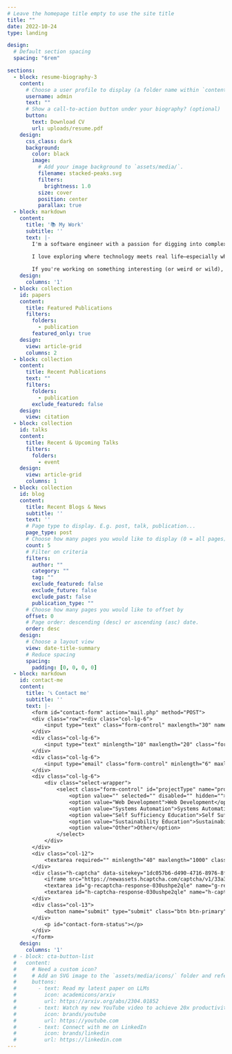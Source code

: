 ```yaml
---
# Leave the homepage title empty to use the site title
title: ""
date: 2022-10-24
type: landing

design:
  # Default section spacing
  spacing: "6rem"

sections:
  - block: resume-biography-3
    content:
      # Choose a user profile to display (a folder name within `content/authors/`)
      username: admin
      text: ""
      # Show a call-to-action button under your biography? (optional)
      button:
        text: Download CV
        url: uploads/resume.pdf
    design:
      css_class: dark
      background:
        color: black
        image:
          # Add your image background to `assets/media/`.
          filename: stacked-peaks.svg
          filters:
            brightness: 1.0
          size: cover
          position: center
          parallax: true
  - block: markdown
    content:
      title: '📚 My Work'
      subtitle: ''
      text: |-
        I'm a software engineer with a passion for digging into complex systems, learning across disciplines, and building things that are both functional and meaningful. Whether I'm writing code, exploring public safety tech, or experimenting with digital tools through ALifeLivedFully, I'm driven by curiosity and a deep respect for hands-on learning.
        
        I love exploring where technology meets real life—especially when it helps people live more freely, creatively, or securely.

        If you're working on something interesting (or weird or wild), feel free to reach out—I'm always open to collaborating 😄
    design:
      columns: '1'
  - block: collection
    id: papers
    content:
      title: Featured Publications
      filters:
        folders:
          - publication
        featured_only: true
    design:
      view: article-grid
      columns: 2
  - block: collection
    content:
      title: Recent Publications
      text: ""
      filters:
        folders:
          - publication
        exclude_featured: false
    design:
      view: citation
  - block: collection
    id: talks
    content:
      title: Recent & Upcoming Talks
      filters:
        folders:
          - event
    design:
      view: article-grid
      columns: 1
  - block: collection
    id: blog
    content:
      title: Recent Blogs & News
      subtitle: ''
      text: ''
      # Page type to display. E.g. post, talk, publication...
      page_type: post
      # Choose how many pages you would like to display (0 = all pages)
      count: 5
      # Filter on criteria
      filters:
        author: ""
        category: ""
        tag: ""
        exclude_featured: false
        exclude_future: false
        exclude_past: false
        publication_type: ""
      # Choose how many pages you would like to offset by
      offset: 0
      # Page order: descending (desc) or ascending (asc) date.
      order: desc
    design:
      # Choose a layout view
      view: date-title-summary
      # Reduce spacing
      spacing:
        padding: [0, 0, 0, 0]
  - block: markdown
    id: contact-me
    content:
      title: '📞 Contact me'
      subtitle: ''
      text: |-
        <form id="contact-form" action="mail.php" method="POST">
        <div class="row"><div class="col-lg-6">
            <input type="text" class="form-control" maxlength="30" name="name" id="name" placeholder="Name" required="">
        </div>
        <div class="col-lg-6">
            <input type="text" minlength="10" maxlength="20" class="form-control" name="phone" id="phone" placeholder="Phone Number">
        </div>
        <div class="col-lg-6">
            <input type="email" class="form-control" minlength="6" maxlength="100" name="email" id="email" placeholder="Email" required="">
        </div>
        <div class="col-lg-6">
            <div class="select-wrapper">
                <select class="form-control" id="projectType" name="project-type" required="">
                    <option value="" selected="" disabled="" hidden="">Project Type</option>
                    <option value="Web Development">Web Development</option>
                    <option value="Systems Automation">Systems Automation</option>
                    <option value="Self Sufficiency Education">Self Sufficiency Education</option>
                    <option value="Sustainability Education">Sustainability Education</option>
                    <option value="Other">Other</option>
                </select>
            </div>
        </div>
        <div class="col-12">
            <textarea required="" minlength="40" maxlength="1000" class="form-control" id="aboutProject" name="about-project" rows="6" placeholder="About the Project"></textarea>
        </div>
        <div class="h-captcha" data-sitekey="1dc057b6-d490-4716-8976-8fb0f0e409a2">
            <iframe src="https://newassets.hcaptcha.com/captcha/v1/33a3ef8/static/hcaptcha.html#frame=checkbox&amp;id=030ushpe2qle&amp;host=alifelivedfully.com&amp;sentry=undefined&amp;reportapi=https%3A%2F%2Faccounts.hcaptcha.com&amp;recaptchacompat=true&amp;custom=false&amp;tplinks=on&amp;pstissuer=https%3A%2F%2Fpst-issuer.hcaptcha.com&amp;sitekey=1dc057b6-d490-4716-8976-8fb0f0e409a2&amp;theme=dark&amp;origin=https%3A%2F%2Falifelivedfully.com" tabindex="0" frameborder="0" scrolling="no" title="Widget containing checkbox for hCaptcha security challenge" data-hcaptcha-widget-id="030ushpe2qle" data-hcaptcha-response="" style="pointer-events: auto; width: 303px; height: 78px; overflow: hidden;"></iframe>
            <textarea id="g-recaptcha-response-030ushpe2qle" name="g-recaptcha-response" style="display: none;"></textarea>
            <textarea id="h-captcha-response-030ushpe2qle" name="h-captcha-response" style="display: none;"></textarea>
        </div>
        <div class="col-13">
            <button name="submit" type="submit" class="btn btn-primary" id="contact-form-button"><span class="btn-area"><span data-text="Send Message">Send Message</span></span></button>
        </div>
            <p id="contact-form-status"></p>
        </div>
        </form>
    design:
      columns: '1'
  # - block: cta-button-list
  #   content:
  #     # Need a custom icon?
  #     # Add an SVG image to the `assets/media/icons/` folder and reference it in the `icon` field below
  #     buttons:
  #       - text: Read my latest paper on LLMs
  #         icon: academicons/arxiv
  #         url: https://arxiv.org/abs/2304.01852
  #       - text: Watch my new YouTube video to achieve 20x productivity
  #         icon: brands/youtube
  #         url: https://youtube.com
  #       - text: Connect with me on LinkedIn
  #         icon: brands/linkedin
  #         url: https://linkedin.com
---
```

